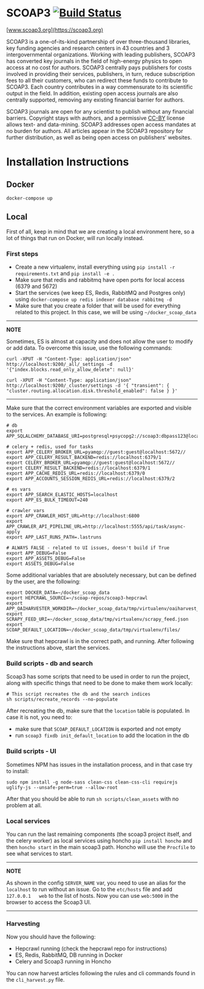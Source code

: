 # SCOAP3 [![Build Status](https://travis-ci.org/SCOAP3/scoap3-next.svg?branch=master)](https://travis-ci.org/SCOAP3/scoap3-next)
[www.scoap3.org](https://scoap3.org)

SCOAP3 is a one-of-its-kind partnership of over three-thousand libraries, key funding agencies and research centers in 43 countries and 3 intergovernmental organizations. Working with leading publishers, SCOAP3 has converted key journals in the field of high-energy physics to open access at no cost for authors. SCOAP3 centrally pays publishers for costs involved in providing their services, publishers, in turn, reduce subscription fees to all their customers, who can redirect these funds to contribute to SCOAP3. Each country contributes in a way commensurate to its scientific output in the field. In addition, existing open access journals are also centrally supported, removing any existing financial barrier for authors.

SCOAP3 journals are open for any scientist to publish without any financial barriers. Copyright stays with authors, and a permissive [CC-BY](https://creativecommons.org/licenses/by/4.0/) license allows text- and data-mining. SCOAP3 addresses open access mandates at no burden for authors. All articles appear in the SCOAP3 repository for further distribution, as well as being open access on publishers’ websites.

 # Installation Instructions

## Docker

```shell
docker-compose up
```
## Local

 First of all, keep in mind that we are creating a local environment here, so a lot of things that run on Docker,
 will run locally instead.

 ### First steps
 * Create a new virtualenv, install everything using `pip install -r requirements.txt` and `pip install -e .`
 * Make sure that redis and rabbitmq have open ports for local access (6379 and 5672)
 * Start the services (we keep ES, Redis, RabbitMQ and Postgres only) using `docker-compose up redis indexer database rabbitmq -d`
 * Make sure that you create a folder that will be used for everything related to this project. In this case, we will be using `~/docker_scoap_data`

 ---
 **NOTE**

 Sometimes, ES is almost at capacity and does not allow the user to modify or add data.
 To overcome this issue, use the following commands:

 ```shell
 curl -XPUT -H "Content-Type: application/json" http://localhost:9200/_all/_settings -d '{"index.blocks.read_only_allow_delete": null}'

 curl -XPUT -H "Content-Type: application/json" http://localhost:9200/_cluster/settings -d '{ "transient": { "cluster.routing.allocation.disk.threshold_enabled": false } }'
 ```

 ---

 Make sure that the correct environment variables are exported and visible to the services. An example is following:

 ```shell
 # db
 export APP_SQLALCHEMY_DATABASE_URI=postgresql+psycopg2://scoap3:dbpass123@localhost:5432/scoap3

 # celery + redis, used for tasks
 export APP_CELERY_BROKER_URL=pyamqp://guest:guest@localhost:5672//
 export APP_CELERY_RESULT_BACKEND=redis://localhost:6379/1
 export CELERY_BROKER_URL=pyamqp://guest:guest@localhost:5672//
 export CELERY_RESULT_BACKEND=redis://localhost:6379/1
 export APP_CACHE_REDIS_URL=redis://localhost:6379/0
 export APP_ACCOUNTS_SESSION_REDIS_URL=redis://localhost:6379/2

 # es vars
 export APP_SEARCH_ELASTIC_HOSTS=localhost
 export APP_ES_BULK_TIMEOUT=240

 # crawler vars
 export APP_CRAWLER_HOST_URL=http://localhost:6800
 export APP_CRAWLER_API_PIPELINE_URL=http://localhost:5555/api/task/async-apply
 export APP_LAST_RUNS_PATH=.lastruns

 # ALWAYS FALSE - related to UI issues, doesn't build if True
 export APP_DEBUG=False
 export APP_ASSETS_DEBUG=False
 export ASSETS_DEBUG=False
 ```

 Some additional variables that are absolutely necessary, but can be defined by the user, are the following:

 ```shell
 export DOCKER_DATA=~/docker_scoap_data
 export HEPCRAWL_SOURCE=~/scoap-repos/scoap3-hepcrawl
 export APP_OAIHARVESTER_WORKDIR=~/docker_scoap_data/tmp/virtualenv/oaiharvest_workdir
 export SCRAPY_FEED_URI=~/docker_scoap_data/tmp/virtualenv/scrapy_feed.json
 export SCOAP_DEFAULT_LOCATION=~/docker_scoap_data/tmp/virtualenv/files/
 ```

 Make sure that hepcrawl is in the correct path, and running. After following the instructions above, start the services.


 ### Build scripts - db and search

 Scoap3 has some scripts that need to be used in order to run the project, along with specific things that need to be done to make them work locally:

 ```shell
 # This script recreates the db and the search indices
 sh scripts/recreate_records --no-populate
 ```

 After recreating the db, make sure that the `location` table is populated. In case it is not, you need to:

 * make sure that `SCOAP_DEFAULT_LOCATION` is exported and not empty
 * run `scoap3 fixdb init_default_location` to add the location in the db


 ### Build scripts - UI

 Sometimes NPM has issues in the installation process, and in that case try to install:

 ```shell
 sudo npm install -g node-sass clean-css clean-css-cli requirejs uglify-js --unsafe-perm=true --allow-root
 ```

 After that you should be able to run `sh scripts/clean_assets` with no problem at all.


 ### Local services

 You can run the last remaining components (the scoap3 project itself, and the celery worker) as
 local services using honcho `pip install honcho` and then `honcho start` in the main scoap3 path.
 Honcho will use the `Procfile` to see what services to start.

 ---
 **NOTE**

 As shown in the config `SERVER_NAME` var, you need to use an alias for the `localhost` to run without an issue.
 Go to the `etc/hosts` file and add `127.0.0.1   web` to the list of hosts. Now you can use `web:5000` in the browser to access
 the Scoap3 UI.

 ---

 ### Harvesting

 Now you should have the following:

 * Hepcrawl running (check the hepcrawl repo for instructions)
 * ES, Redis, RabbitMQ, DB running in Docker
 * Celery and Scoap3 running in Honcho

 You can now harvest articles following the rules and cli commands found in the `cli_harvest.py` file.
